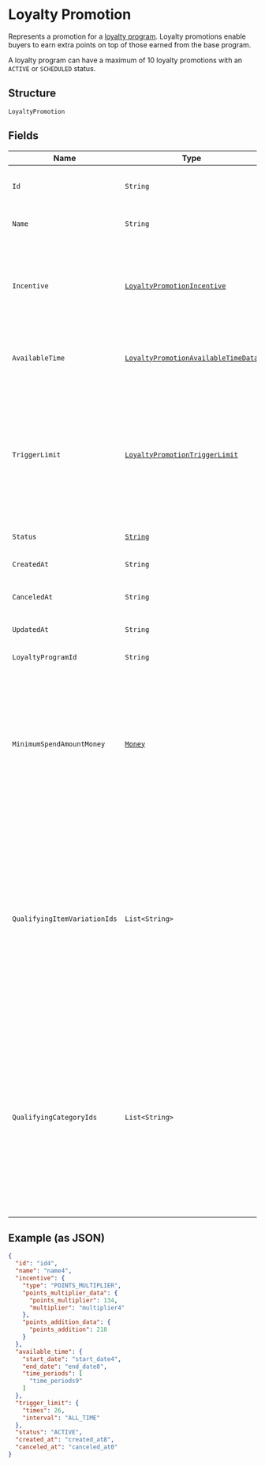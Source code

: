 
# Loyalty Promotion

Represents a promotion for a [loyalty program](../../doc/models/loyalty-program.md). Loyalty promotions enable buyers
to earn extra points on top of those earned from the base program.

A loyalty program can have a maximum of 10 loyalty promotions with an `ACTIVE` or `SCHEDULED` status.

## Structure

`LoyaltyPromotion`

## Fields

| Name | Type | Tags | Description | Getter |
|  --- | --- | --- | --- | --- |
| `Id` | `String` | Optional | The Square-assigned ID of the promotion.<br>**Constraints**: *Minimum Length*: `1`, *Maximum Length*: `255` | String getId() |
| `Name` | `String` | Required | The name of the promotion.<br>**Constraints**: *Minimum Length*: `1`, *Maximum Length*: `70` | String getName() |
| `Incentive` | [`LoyaltyPromotionIncentive`](../../doc/models/loyalty-promotion-incentive.md) | Required | Represents how points for a [loyalty promotion](../../doc/models/loyalty-promotion.md) are calculated,<br>either by multiplying the points earned from the base program or by adding a specified number<br>of points to the points earned from the base program. | LoyaltyPromotionIncentive getIncentive() |
| `AvailableTime` | [`LoyaltyPromotionAvailableTimeData`](../../doc/models/loyalty-promotion-available-time-data.md) | Required | Represents scheduling information that determines when purchases can qualify to earn points<br>from a [loyalty promotion](../../doc/models/loyalty-promotion.md). | LoyaltyPromotionAvailableTimeData getAvailableTime() |
| `TriggerLimit` | [`LoyaltyPromotionTriggerLimit`](../../doc/models/loyalty-promotion-trigger-limit.md) | Optional | Represents the number of times a buyer can earn points during a [loyalty promotion](../../doc/models/loyalty-promotion.md).<br>If this field is not set, buyers can trigger the promotion an unlimited number of times to earn points during<br>the time that the promotion is available.<br><br>A purchase that is disqualified from earning points because of this limit might qualify for another active promotion. | LoyaltyPromotionTriggerLimit getTriggerLimit() |
| `Status` | [`String`](../../doc/models/loyalty-promotion-status.md) | Optional | Indicates the status of a [loyalty promotion](../../doc/models/loyalty-promotion.md). | String getStatus() |
| `CreatedAt` | `String` | Optional | The timestamp of when the promotion was created, in RFC 3339 format. | String getCreatedAt() |
| `CanceledAt` | `String` | Optional | The timestamp of when the promotion was canceled, in RFC 3339 format. | String getCanceledAt() |
| `UpdatedAt` | `String` | Optional | The timestamp when the promotion was last updated, in RFC 3339 format. | String getUpdatedAt() |
| `LoyaltyProgramId` | `String` | Optional | The ID of the [loyalty program](entity:LoyaltyProgram) associated with the promotion. | String getLoyaltyProgramId() |
| `MinimumSpendAmountMoney` | [`Money`](../../doc/models/money.md) | Optional | Represents an amount of money. `Money` fields can be signed or unsigned.<br>Fields that do not explicitly define whether they are signed or unsigned are<br>considered unsigned and can only hold positive amounts. For signed fields, the<br>sign of the value indicates the purpose of the money transfer. See<br>[Working with Monetary Amounts](https://developer.squareup.com/docs/build-basics/working-with-monetary-amounts)<br>for more information. | Money getMinimumSpendAmountMoney() |
| `QualifyingItemVariationIds` | `List<String>` | Optional | The IDs of any qualifying `ITEM_VARIATION` [catalog objects](entity:CatalogObject). If specified,<br>the purchase must include at least one of these items to qualify for the promotion.<br><br>This option is valid only if the base loyalty program uses a `VISIT` or `SPEND` accrual rule.<br>With `SPEND` accrual rules, make sure that qualifying promotional items are not excluded.<br><br>You can specify `qualifying_item_variation_ids` or `qualifying_category_ids` for a given promotion, but not both. | List<String> getQualifyingItemVariationIds() |
| `QualifyingCategoryIds` | `List<String>` | Optional | The IDs of any qualifying `CATEGORY` [catalog objects](entity:CatalogObject). If specified,<br>the purchase must include at least one item from one of these categories to qualify for the promotion.<br><br>This option is valid only if the base loyalty program uses a `VISIT` or `SPEND` accrual rule.<br>With `SPEND` accrual rules, make sure that qualifying promotional items are not excluded.<br><br>You can specify `qualifying_category_ids` or `qualifying_item_variation_ids` for a promotion, but not both. | List<String> getQualifyingCategoryIds() |

## Example (as JSON)

```json
{
  "id": "id4",
  "name": "name4",
  "incentive": {
    "type": "POINTS_MULTIPLIER",
    "points_multiplier_data": {
      "points_multiplier": 134,
      "multiplier": "multiplier4"
    },
    "points_addition_data": {
      "points_addition": 218
    }
  },
  "available_time": {
    "start_date": "start_date4",
    "end_date": "end_date8",
    "time_periods": [
      "time_periods9"
    ]
  },
  "trigger_limit": {
    "times": 26,
    "interval": "ALL_TIME"
  },
  "status": "ACTIVE",
  "created_at": "created_at8",
  "canceled_at": "canceled_at0"
}
```

